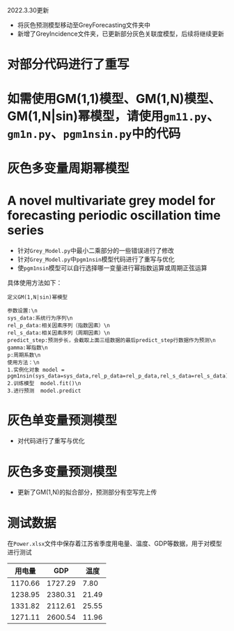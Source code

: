 2022.3.30更新
- 将灰色预测模型移动至GreyForecasting文件夹中
- 新增了GreyIncidence文件夹，已更新部分灰色关联度模型，后续将继续更新

# **对部分代码进行了重写**

# **如需使用GM(1,1)模型、GM(1,N)模型、GM(1,N|sin)幂模型，请使用`gm11.py`、`gm1n.py`、`pgm1nsin.py`中的代码**





# 灰色多变量周期幂模型

# A novel multivariate grey model for forecasting periodic oscillation time series

- 针对`Grey_Model.py`中最小二乘部分的一些错误进行了修改
- 针对`Grey_Model.py`中`pgm1nsin`模型代码进行了重写与优化
- 使`pgm1nsin`模型可以自行选择哪一变量进行幂指数运算或周期正弦运算

具体使用方法如下：

```
定义GM(1,N|sin)幂模型

参数设置:\n
sys_data:系统行为序列\n
rel_p_data:相关因素序列（指数因素）\n
rel_s_data:相关因素序列（周期因素）\n
predict_step:预测步长，会截取上面三组数据的最后predict_step行数据作为预测\n
gamma:幂指数\n
p:周期系数\n
使用方法：\n
1.实例化对象 model = pgm1nsin(sys_data=sys_data,rel_p_data=rel_p_data,rel_s_data=rel_s_data)\n
2.训练模型  model.fit()\n
3.进行预测  model.predict
```



# 灰色单变量预测模型

- 对代码进行了重写与优化

# 灰色多变量预测模型

- 更新了GM(1,N)的拟合部分，预测部分有空写完上传

# 测试数据

在`Power.xlsx`文件中保存着江苏省季度用电量、温度、GDP等数据，用于对模型进行测试

| 用电量  | GDP     | 温度  |
| ------- | ------- | ----- |
| 1170.66 | 1727.29 | 7.80  |
| 1238.95 | 2380.31 | 21.49 |
| 1331.82 | 2112.61 | 25.55 |
| 1271.11 | 2600.54 | 11.96 |


